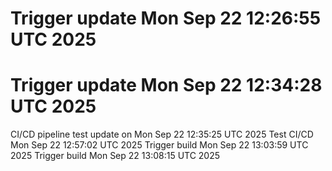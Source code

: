 # Trigger update Mon Sep 22 12:26:55 UTC 2025
# Trigger update Mon Sep 22 12:34:28 UTC 2025
CI/CD pipeline test update on Mon Sep 22 12:35:25 UTC 2025
Test CI/CD Mon Sep 22 12:57:02 UTC 2025
Trigger build Mon Sep 22 13:03:59 UTC 2025
Trigger build Mon Sep 22 13:08:15 UTC 2025
